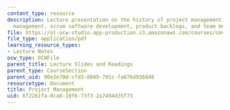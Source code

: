 ```yaml
---
content_type: resource
description: Lecture presentation on the history of project management, agile project
  management, scrum software development, product backlogs, and team meetings.
file: https://ol-ocw-studio-app-production.s3.amazonaws.com/courses/cms-611j-creating-video-games-fall-2014/6f2261fa0ca810f673f32a7494d35f73_MITCMS_611JF14_AgileLec1.pdf
file_type: application/pdf
learning_resource_types:
- Lecture Notes
ocw_type: OCWFile
parent_title: Lecture Slides and Readings
parent_type: CourseSection
parent_uid: 90e2e70d-cfd3-8049-791c-fa676d936848
resourcetype: Document
title: Project Management
uid: 6f2261fa-0ca8-10f6-73f3-2a7494d35f73
---
```

